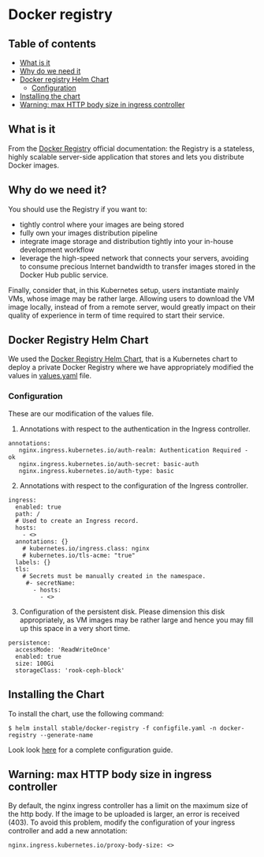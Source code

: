 # Docker registry

## Table of contents
- [What is it](#docker-registry-first)
- [Why do we need it](#table-of-contents)
- [Docker registry Helm Chart](#docker-registry)
  - [Configuration]()
- [Installing the chart]()
- [Warning: max HTTP body size in ingress controller]()
  
 
## What is it
From the [Docker Registry](https://docs.docker.com/registry/) official documentation: the Registry is a stateless, highly scalable server-side application that stores and lets you distribute Docker images.

## Why do we need it?
You should use the Registry if you want to:
- tightly control where your images are being stored
- fully own your images distribution pipeline
- integrate image storage and distribution tightly into your in-house development workflow
- leverage the high-speed network that connects your servers, avoiding to consume precious Internet bandwidth to transfer images stored in the Docker Hub public service.

Finally, consider that, in this Kubernetes setup, users instantiate mainly VMs, whose image may be rather large. Allowing users to download the VM image locally, instead of from a remote server, would greatly impact on their quality of experience in term of time required to start their service.

## Docker Registry Helm Chart
We used the [Docker Registry Helm Chart](https://github.com/helm/charts/tree/master/stable/docker-registry), that is a Kubernetes chart to deploy a private Docker Registry where we have appropriately modified the values in [values.yaml](https://github.com/helm/charts/blob/master/stable/docker-registry/values.yaml) file.

### Configuration
These are our modification of the values file.

  1. Annotations with respect to the authentication in the Ingress controller.
```
annotations:
   nginx.ingress.kubernetes.io/auth-realm: Authentication Required - ok
   nginx.ingress.kubernetes.io/auth-secret: basic-auth
   nginx.ingress.kubernetes.io/auth-type: basic
```

  2. Annotations with respect to the configuration of the Ingress controller.
```
ingress:
  enabled: true
  path: /
  # Used to create an Ingress record.
  hosts:
    - <>
  annotations: {}
    # kubernetes.io/ingress.class: nginx
    # kubernetes.io/tls-acme: "true"
  labels: {}
  tls:
    # Secrets must be manually created in the namespace.
     #- secretName: 
       - hosts:
         - <>
```

  3. Configuration of the persistent disk. Please dimension this disk appropriately, as VM images may be rather large and hence you may fill up this space in a very short time.
```
persistence:
  accessMode: 'ReadWriteOnce'
  enabled: true
  size: 100Gi
  storageClass: 'rook-ceph-block'
```

## Installing the Chart
To install the chart, use the following command:
```console
$ helm install stable/docker-registry -f configfile.yaml -n docker-registry --generate-name
```
Look look [here](https://github.com/helm/charts/tree/master/stable/docker-registry#configuration) for a complete configuration guide.


## Warning: max HTTP body size in ingress controller
By default, the nginx ingress controller has a limit on the maximum size of the http body. If the image to be uploaded is larger, an error is received (403). To avoid this problem, modify the configuration of your  ingress controller and add a new annotation:
```
nginx.ingress.kubernetes.io/proxy-body-size: <>
```






